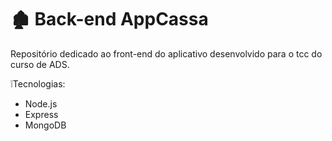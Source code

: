 # 🏚 Back-end AppCassa
Repositório dedicado ao front-end do aplicativo desenvolvido para o tcc do curso de ADS.

❕Tecnologias:
- Node.js
- Express
- MongoDB
